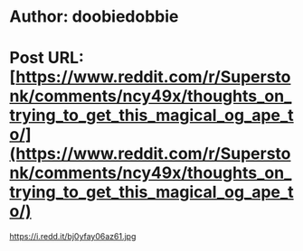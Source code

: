 # Author: doobiedobbie
# Post URL: [https://www.reddit.com/r/Superstonk/comments/ncy49x/thoughts_on_trying_to_get_this_magical_og_ape_to/](https://www.reddit.com/r/Superstonk/comments/ncy49x/thoughts_on_trying_to_get_this_magical_og_ape_to/)


https://i.redd.it/bj0yfay06az61.jpg